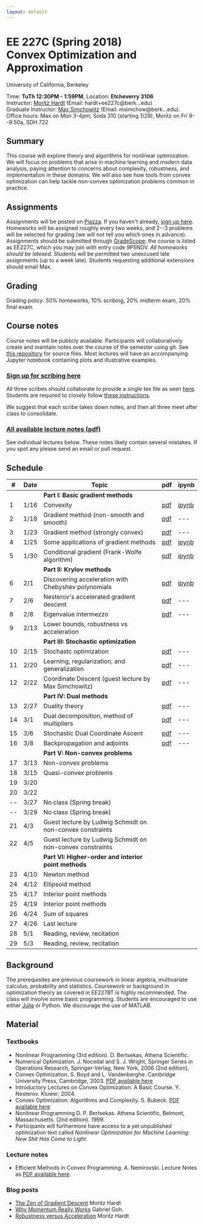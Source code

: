 ```yaml
---
layout: default
---
```


# EE 227C (Spring 2018)<br /> Convex Optimization and Approximation

University of California, Berkeley  

Time: **TuTh 12:30PM - 1:59PM**, Location: **Etcheverry 3106**  
Instructor: [Moritz Hardt](http://mrtz.org) (Email: hardt+ee227c@berk...edu)   
Graduate Instructor: [Max Simchowitz](https://people.eecs.berkeley.edu/~msimchow/index.html) (Email: msimchow@berk...edu).  
Office hours: Max on Mon 3-4pm, Soda 310 (starting 1/29), Moritz on Fri 9--9:50a, SDH 722 

## Summary

This course will explore theory and algorithms for nonlinear optimization. We
will focus on problems that arise in machine learning and modern data analysis,
paying attention to concerns about complexity, robustness, and implementation in
these domains. We will also see how tools from convex optimization can help
tackle non-convex optimization problems common in practice.

## Assignments 

Assignments will be posted on
[Piazza](https://piazza.com/berkeley/spring2018/ee227c/home). If you haven't
already, [sign up here](https://piazza.com/berkeley/spring2018/ee227c).
Homeworks will be assigned roughly every two weeks, and 2--3 problems will be selected for grading (we will not tell you which ones in advance). Assignments should be submitted through [GradeScope](https://gradescope.com); the course is listed as EE227C, which you may join with entry code 9P5NDV. *All homeworks should be latexed.* Students will be permitted two unexcused late assignments (up to a week late). Students requesting additional extensions should email Max.

## Grading

Grading policy: 50% homeworks, 10% scribing, 20% midterm exam, 20% final exam. 


## Course notes

Course notes will be publicly available. Participants will
collaboratively create and maintain notes over the course of the semester
using git. See [this
repository](https://github.com/ee227c/ee227c.github.io/tree/master/notes) for
source files. Most lectures will have an accompanying Jupyter notebook
containing plots and illustrative examples.

### [Sign up for scribing here](https://docs.google.com/spreadsheets/d/1OSW_Yznt80k40Zmf6MVRvz3wT-An0XFbNkEEWNbEjNE/edit?usp=sharing)

All three scribes should collaborate to provide a *single* tex file as seen
[here](https://github.com/ee227c/ee227c.github.io/tree/master/notes).
Students are required to closely follow [these instructions](https://github.com/ee227c/ee227c.github.io/blob/master/notes/instructions.pdf). 

We suggest that each scribe takes down notes, and then all three meet after class to consolidate. 

### [All available lecture notes (pdf)](notes/ee227c-notes.pdf)

See individual lectures below. These notes likely contain several mistakes. If
you spot any please send an email or pull request.

## Schedule


| # | Date  | Topic  | pdf | ipynb  |
|-|-|-|-|-|
| | | **Part I: Basic gradient methods** | | |
| 1 | 1/16 | Convexity  | [pdf](notes/ee227c-lecture1.pdf) | [ipynb](http://nbviewer.jupyter.org/urls/ee227c.github.io/notes/lecture1.ipynb)
| 2 | 1/18 | Gradient method (non-smooth and smooth) | [pdf](notes/ee227c-lecture2.pdf)  | ---  |
| 3 | 1/23 | Gradient method (strongly convex) | [pdf](notes/ee227c-lecture3.pdf)  | --- |
| 4 | 1/25 | Some applications of gradient methods | [pdf](notes/ee227c-lecture4.pdf)  | [ipynb](code/lecture4.html)  |
| 5 | 1/30 | Conditional gradient (Frank-Wolfe algorithm) | [pdf](notes/ee227c-lecture5.pdf)  | [ipynb](code/lecture5.html)  |
| | | **Part II: Krylov methods** | | |
| 6 | 2/1 |  Discovering acceleration with Chebyshev polynomials | [pdf](notes/ee227c-lecture6.pdf)  | [ipynb](code/lecture6.html)  |
| 7 | 2/6 | Nesterov's accelerated gradient descent  | [pdf](notes/ee227c-lecture7.pdf)  | ---  |
| 8 | 2/8 | Eigenvalue intermezzo | [pdf](notes/ee227c-lecture8.pdf)  | ---  |
| 9 | 2/13 | Lower bounds, robustness vs acceleration |   |   |
| | | **Part III: Stochastic optimization** | | |
| 10 | 2/15 | Stochastc optimization | [pdf](notes/ee227c-lecture10.pdf)  | ---  |
| 11 | 2/20 | Learning, regularization, and generalization | [pdf](notes/ee227c-lecture11.pdf)   | ---  |
| 12 | 2/22 | Coordinate Descent (guest lecture by Max Simchowitz) | [pdf](notes/ee227c-lecture12.pdf)  | ---  |
| | | **Part IV: Dual methods** | | |
| 13 | 2/27 | Duality theory  | [pdf](notes/ee227c-lecture13.pdf) | --- |
| 14 | 3/1 | Dual decomposition, method of multipliers | [pdf](notes/ee227c-lecture14.pdf) | ---  |
| 15 | 3/6 | Stochastic Dual Coordinate Ascent | [pdf](notes/ee227c-lecture15.pdf)  | ---  |
| 16 | 3/8 | Backpropagation and adjoints | [pdf](notes/ee227c-lecture16.pdf) | --- |
| | | **Part V: Non-convex problems** | | |
| 17 | 3/13 | Non-convex problems |   |   |
| 18 | 3/15 | Quasi-convex problems |   |   |
| 19 | 3/20 |  |   |   |
| 20 | 3/22 |  |   |   |
| -- | 3/27 | No class (Spring break) |   |   |
| -- | 3/29 | No class (Spring break) |   |   |
| 21 | 4/3  | Guest lecture by Ludwig Schmidt on non-convex constraints | | |
| 22 | 4/5  | Guest lecture by Ludwig Schmidt on non-convex constraints | | |
| | | **Part VI: Higher-order and interior point methods** | | |
| 23 | 4/10 | Newton method |   |   |
| 24 | 4/12 | Ellipsoid method |   |   |
| 25 | 4/17 | Interior point methods |   |   |
| 25 | 4/19 | Interior point methods |   |   |
| 26 | 4/24 | Sum of squares |   |   |
| 27 | 4/26 | Last lecture |   |   |
| 28 | 5/1 | Reading, review, recitation |   |   |
| 29 | 5/3 | Reading, review, recitation |   |   |

## Background

The prerequisites are previous coursework in linear algebra, multivariate
calculus, probability and statistics. 
Coursework or background in optimization theory as covered in
EE227BT is highly recommended.  The class will involve some basic programming.
Students are encouraged to use either [Julia](https://julialang.org) or Python.
We discourage the use of MATLAB.

## Material

### Textbooks

* Nonlinear Programming (3rd edition). D. Bertsekas, Athena Scientific.
* Numerical Optimization. J. Nocedal and S. J. Wright, Springer Series in Operations Research, Springer-Verlag, New York, 2006 (2nd edition).
* Convex Optimization. S. Boyd and L. Vandenberghe. Cambridge University Press,
Cambridge, 2003. [PDF available here](http://www.stanford.edu/~boyd/cvxbook/)
* Introductory Lectures on Convex Optimization: A Basic Course. Y. Nesterov. Kluwer, 2004.
* Convex Optimization: Algorithms and Complexity. S. Bubeck. [PDF available here](https://arxiv.org/abs/1405.4980)
* Nonlinear Programming D. P. Bertsekas. Athena Scientific, Belmont, Massachusetts. (2nd edition). 1999. 
*  Participants will furthermore have access to a yet unpublished optimization text
called *Nonlinear Optimization for Machine Learning: New Shit Has Come to
Light*.

### Lecture notes

* Efficient Methods in Convex Programming. A. Nemirovski. Lecture Notes as
[PDF available here](http://www2.isye.gatech.edu/~nemirovs/Lect_EMCO.pdf).

### Blog posts

* [The Zen of Gradient Descent](http://blog.mrtz.org/2013/09/07/the-zen-of-gradient-descent.html) Moritz Hardt
* [Why Momentum Really Works](https://distill.pub/2017/momentum/) Gabriel Goh.
* [Robustness versus Acceleration](http://blog.mrtz.org/2014/08/18/robustness-versus-acceleration.html) Moritz Hardt
